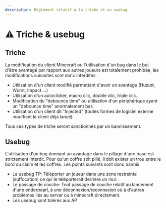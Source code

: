 ```yaml
---
description: Règlement relatif à la triche et au usebug
---
```


# ⚠️ Triche & usebug

## Triche

La modification du client Minecraft ou l'utilisation d'un bug dans le but d'être avantagé par rapport aux autres joueurs est totalement prohibée, les modifications suivantes sont donc interdites:

* Utilisation d'un client modifié permettant d'avoir un avantage (Huzuni, Wurst, Impact....)
* Utilisation d'un autoclicker, macro clic, double clic, triple clic...
* Modification du "debounce time" ou utilisation d'un périphérique ayant un "debounce time" anormalement bas
* Utilisation d'un client dit "Injected" (toutes formes de logiciel externe modifiant le client déjà lancé)

&#x20;

Tous ces types de triche seront sanctionnés par un bannissement.

## Usebug

L'utilisation d'un bug donnant un avantage dans le pillage d'une base est strictement interdit. Pour qu'un coffre soit pillé, il doit exister un trou entre le bord du claim et les coffres. Les points suivants sont donc bannis

* Le usebug TP: Téléporter un joueur dans une zone restreinte (suffocation) ce qui le téléporterait derrière un mur.
* Le passage de couche: Tout passage de couche relatif au lancement d'une enderpearl, à une déconnexion/reconnexion où à d'autres problèmes liés au server ou à minecraft directement.
* Les usebug sont tolérés aux AP

&#x20;
